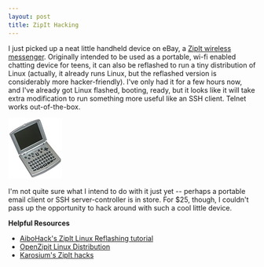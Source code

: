 ```yaml
---
layout: post
title: ZipIt Hacking
---
```

I just picked up a neat little handheld device on eBay, a [ZipIt wireless messenger](http://zipitwireless.com/productzip.html). Originally intended to be used as a portable, wi-fi enabled chatting device for teens, it can also be reflashed to run a tiny distribution of Linux (actually, it already runs Linux, but the reflashed version is considerably more hacker-friendly). I've only had it for a few hours now, and I've already got Linux flashed, booting, ready, but it looks like it will take extra modification to run something more useful like an SSH client. Telnet works out-of-the-box.

![zipit device](/static/zipit.jpg)

I'm not quite sure what I intend to do with it just yet -- perhaps a portable email client or SSH server-controller is in store. For $25, though, I couldn't pass up the opportunity to hack around with such a cool little device.

**Helpful Resources**

* [AiboHack's ZipIt Linux Reflashing tutorial](http://www.aibohack.com/zipit/reflash.htm)
* [OpenZipit Linux Distribution](http://www.openzipit.org/Development/OpenZipit/)
* [Karosium's ZipIt hacks](http://karosium.com/)